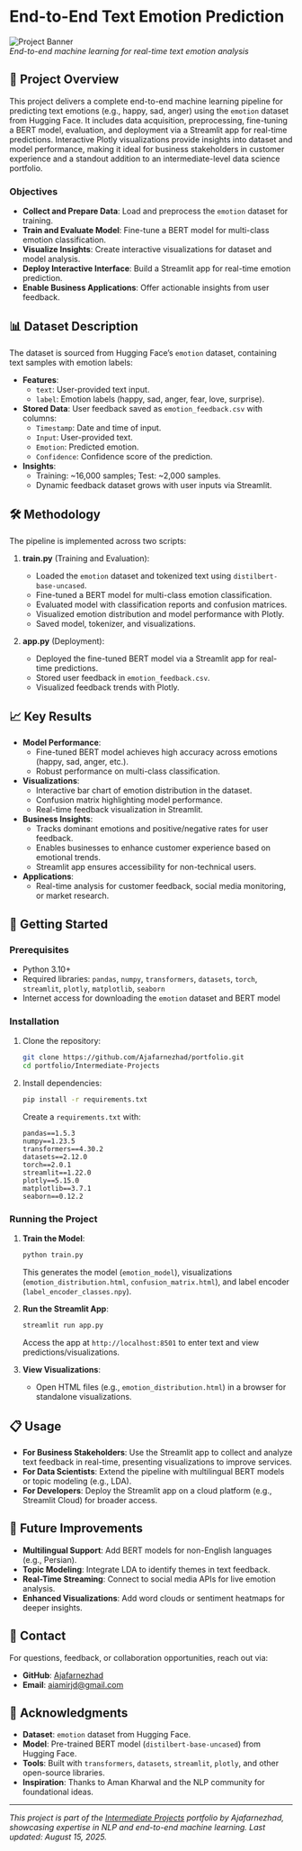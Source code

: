 # End-to-End Text Emotion Prediction

![Project Banner](https://via.placeholder.com/1200x200.png?text=Text+Emotion+Prediction)  
*End-to-end machine learning for real-time text emotion analysis*

## 📖 Project Overview

This project delivers a complete end-to-end machine learning pipeline for predicting text emotions (e.g., happy, sad, anger) using the `emotion` dataset from Hugging Face. It includes data acquisition, preprocessing, fine-tuning a BERT model, evaluation, and deployment via a Streamlit app for real-time predictions. Interactive Plotly visualizations provide insights into dataset and model performance, making it ideal for business stakeholders in customer experience and a standout addition to an intermediate-level data science portfolio.

### Objectives
- **Collect and Prepare Data**: Load and preprocess the `emotion` dataset for training.
- **Train and Evaluate Model**: Fine-tune a BERT model for multi-class emotion classification.
- **Visualize Insights**: Create interactive visualizations for dataset and model analysis.
- **Deploy Interactive Interface**: Build a Streamlit app for real-time emotion prediction.
- **Enable Business Applications**: Offer actionable insights from user feedback.

## 📊 Dataset Description

The dataset is sourced from Hugging Face’s `emotion` dataset, containing text samples with emotion labels:

- **Features**:
  - `text`: User-provided text input.
  - `label`: Emotion labels (happy, sad, anger, fear, love, surprise).
- **Stored Data**: User feedback saved as `emotion_feedback.csv` with columns:
  - `Timestamp`: Date and time of input.
  - `Input`: User-provided text.
  - `Emotion`: Predicted emotion.
  - `Confidence`: Confidence score of the prediction.
- **Insights**:
  - Training: ~16,000 samples; Test: ~2,000 samples.
  - Dynamic feedback dataset grows with user inputs via Streamlit.

## 🛠 Methodology

The pipeline is implemented across two scripts:

1. **train.py** (Training and Evaluation):
   - Loaded the `emotion` dataset and tokenized text using `distilbert-base-uncased`.
   - Fine-tuned a BERT model for multi-class emotion classification.
   - Evaluated model with classification reports and confusion matrices.
   - Visualized emotion distribution and model performance with Plotly.
   - Saved model, tokenizer, and visualizations.

2. **app.py** (Deployment):
   - Deployed the fine-tuned BERT model via a Streamlit app for real-time predictions.
   - Stored user feedback in `emotion_feedback.csv`.
   - Visualized feedback trends with Plotly.

## 📈 Key Results

- **Model Performance**:
  - Fine-tuned BERT model achieves high accuracy across emotions (happy, sad, anger, etc.).
  - Robust performance on multi-class classification.
- **Visualizations**:
  - Interactive bar chart of emotion distribution in the dataset.
  - Confusion matrix highlighting model performance.
  - Real-time feedback visualization in Streamlit.
- **Business Insights**:
  - Tracks dominant emotions and positive/negative rates for user feedback.
  - Enables businesses to enhance customer experience based on emotional trends.
  - Streamlit app ensures accessibility for non-technical users.
- **Applications**:
  - Real-time analysis for customer feedback, social media monitoring, or market research.

## 🚀 Getting Started

### Prerequisites
- Python 3.10+
- Required libraries: `pandas`, `numpy`, `transformers`, `datasets`, `torch`, `streamlit`, `plotly`, `matplotlib`, `seaborn`
- Internet access for downloading the `emotion` dataset and BERT model

### Installation
1. Clone the repository:
   ```bash
   git clone https://github.com/Ajafarnezhad/portfolio.git
   cd portfolio/Intermediate-Projects
   ```
2. Install dependencies:
   ```bash
   pip install -r requirements.txt
   ```
   Create a `requirements.txt` with:
   ```
   pandas==1.5.3
   numpy==1.23.5
   transformers==4.30.2
   datasets==2.12.0
   torch==2.0.1
   streamlit==1.22.0
   plotly==5.15.0
   matplotlib==3.7.1
   seaborn==0.12.2
   ```

### Running the Project
1. **Train the Model**:
   ```bash
   python train.py
   ```
   This generates the model (`emotion_model`), visualizations (`emotion_distribution.html`, `confusion_matrix.html`), and label encoder (`label_encoder_classes.npy`).

2. **Run the Streamlit App**:
   ```bash
   streamlit run app.py
   ```
   Access the app at `http://localhost:8501` to enter text and view predictions/visualizations.

3. **View Visualizations**:
   - Open HTML files (e.g., `emotion_distribution.html`) in a browser for standalone visualizations.

## 📋 Usage

- **For Business Stakeholders**: Use the Streamlit app to collect and analyze text feedback in real-time, presenting visualizations to improve services.
- **For Data Scientists**: Extend the pipeline with multilingual BERT models or topic modeling (e.g., LDA).
- **For Developers**: Deploy the Streamlit app on a cloud platform (e.g., Streamlit Cloud) for broader access.

## 🔮 Future Improvements

- **Multilingual Support**: Add BERT models for non-English languages (e.g., Persian).
- **Topic Modeling**: Integrate LDA to identify themes in text feedback.
- **Real-Time Streaming**: Connect to social media APIs for live emotion analysis.
- **Enhanced Visualizations**: Add word clouds or sentiment heatmaps for deeper insights.

## 📧 Contact

For questions, feedback, or collaboration opportunities, reach out via:
- **GitHub**: [Ajafarnezhad](https://github.com/Ajafarnezhad)
- **Email**: aiamirjd@gmail.com

## 🙏 Acknowledgments

- **Dataset**: `emotion` dataset from Hugging Face.
- **Model**: Pre-trained BERT model (`distilbert-base-uncased`) from Hugging Face.
- **Tools**: Built with `transformers`, `datasets`, `streamlit`, `plotly`, and other open-source libraries.
- **Inspiration**: Thanks to Aman Kharwal and the NLP community for foundational ideas.

---

*This project is part of the [Intermediate Projects](https://github.com/Ajafarnezhad/portfolio/tree/main/Intermediate-Projects) portfolio by Ajafarnezhad, showcasing expertise in NLP and end-to-end machine learning. Last updated: August 15, 2025.*